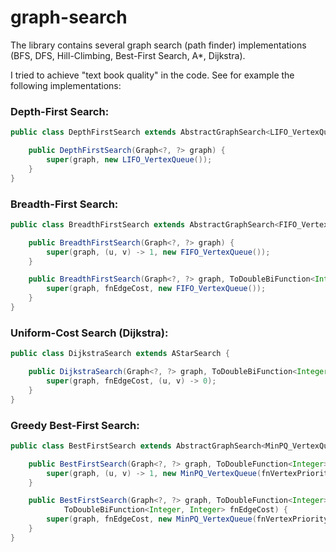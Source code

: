 # graph-search

The library contains several graph search (path finder) implementations (BFS, DFS, Hill-Climbing, Best-First Search, A*, Dijkstra). 

I tried to achieve "text book quality" in the code. See for example the following implementations:

### Depth-First Search:

```java
public class DepthFirstSearch extends AbstractGraphSearch<LIFO_VertexQueue> {

	public DepthFirstSearch(Graph<?, ?> graph) {
		super(graph, new LIFO_VertexQueue());
	}
}
```

### Breadth-First Search:

```java
public class BreadthFirstSearch extends AbstractGraphSearch<FIFO_VertexQueue> {

	public BreadthFirstSearch(Graph<?, ?> graph) {
		super(graph, (u, v) -> 1, new FIFO_VertexQueue());
	}

	public BreadthFirstSearch(Graph<?, ?> graph, ToDoubleBiFunction<Integer, Integer> fnEdgeCost) {
		super(graph, fnEdgeCost, new FIFO_VertexQueue());
	}
}
```

### Uniform-Cost Search (Dijkstra):

```java
public class DijkstraSearch extends AStarSearch {

	public DijkstraSearch(Graph<?, ?> graph, ToDoubleBiFunction<Integer, Integer> fnEdgeCost) {
		super(graph, fnEdgeCost, (u, v) -> 0);
	}
}
```

### Greedy Best-First Search:

```java
public class BestFirstSearch extends AbstractGraphSearch<MinPQ_VertexQueue> {

	public BestFirstSearch(Graph<?, ?> graph, ToDoubleFunction<Integer> fnVertexPriority) {
		super(graph, (u, v) -> 1, new MinPQ_VertexQueue(fnVertexPriority));
	}

	public BestFirstSearch(Graph<?, ?> graph, ToDoubleFunction<Integer> fnVertexPriority,
			ToDoubleBiFunction<Integer, Integer> fnEdgeCost) {
		super(graph, fnEdgeCost, new MinPQ_VertexQueue(fnVertexPriority));
	}
}
```
